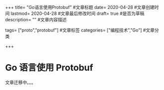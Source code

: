 +++
title= "Go语言使用Protobuf" #文章标题
date= 2020-04-28 #文章创建时间
lastmod= 2020-04-28 #文章最后修改时间
draft= true #是否为草稿
description= "" #文章内容描述

tags= ["proto","protobuf"] #文章标签
categories= ["编程技术","Go"] #文章分类

+++

# Go 语言使用 Protobuf

文章迁移中。。。
